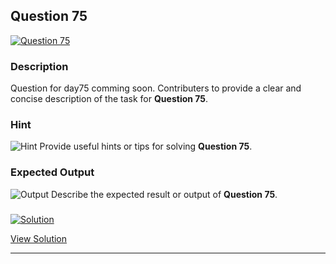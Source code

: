 


## Question 75
<a href="https://github.com/alishgosai/Javascript-Exercise-and-Solutions/blob/master/questions/Question75.md" target="_blank">
  <img src="https://img.shields.io/badge/Question-75-purple?style=for-the-badge&logoSize=60" alt="Question 75">
</a>

### **Description**
Question for day75 comming soon.
Contributers to provide a clear and concise description of the task for **Question 75**.

### **Hint**
![Hint](https://img.shields.io/badge/Hint:-blue)
Provide useful hints or tips for solving **Question 75**.

### **Expected Output**
![Output](https://img.shields.io/badge/Output:-blue)
Describe the expected result or output of **Question 75**.

### <a href="https://github.com/alishgosai/Javascript-Exercise-and-Solutions/blob/master/solutions/Solution75.js" target="_blank">
  <img src="https://img.shields.io/badge/Solution-1f8e00?style=for-the-badge&logo=solution&logoColor=white" alt="Solution">
</a>

<a href="https://github.com/alishgosai/Javascript-Exercise-and-Solutions/blob/master/solutions/Solution75.js" target="_blank">View Solution</a>

---

